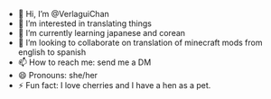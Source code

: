 - 👋 Hi, I’m @VerlaguiChan
- 👀 I’m interested in translating things
- 🌱 I’m currently learning japanese and corean
- 💞️ I’m looking to collaborate on translation of minecraft mods from english to spanish
- 📫 How to reach me: send me a DM
- 😄 Pronouns: she/her
- ⚡ Fun fact: I love cherries and I have a hen as a pet.

<!---
VerlaguiChan/VerlaguiChan is a ✨ special ✨ repository because its `README.md` (this file) appears on your GitHub profile.
You can click the Preview link to take a look at your changes.
--->
